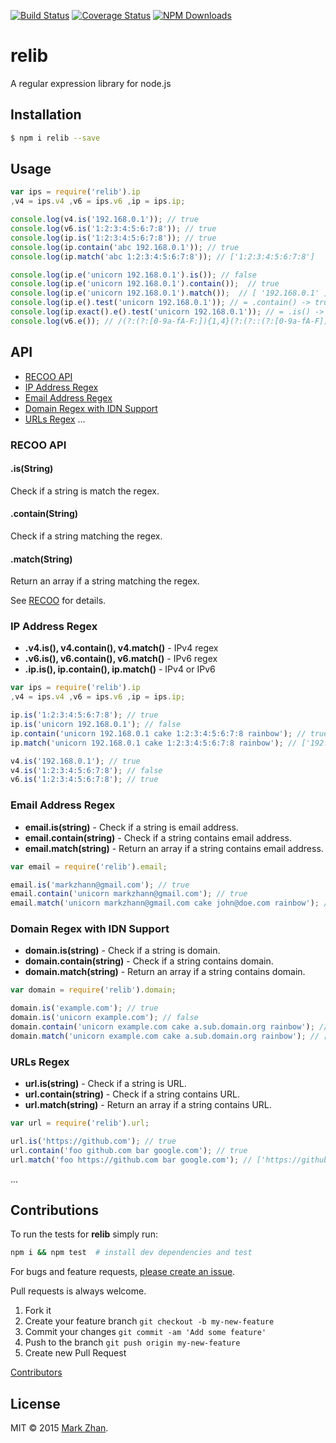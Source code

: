 [![Build Status](https://api.travis-ci.org/markzhan/relib.svg?branch=master)](https://travis-ci.org/markzhan/relib)
[![Coverage Status](https://coveralls.io/repos/markzhan/relib/badge.svg)](https://coveralls.io/r/markzhan/relib)
[![NPM Downloads](https://img.shields.io/npm/dm/relib.svg?style=flat)](https://www.npmjs.org/package/relib)


# relib

A regular expression library for node.js


## Installation

```sh
$ npm i relib --save
```

## Usage

```js
var ips = require('relib').ip
,v4 = ips.v4 ,v6 = ips.v6 ,ip = ips.ip;

console.log(v4.is('192.168.0.1')); // true
console.log(v6.is('1:2:3:4:5:6:7:8')); // true
console.log(ip.is('1:2:3:4:5:6:7:8')); // true
console.log(ip.contain('abc 192.168.0.1')); // true
console.log(ip.match('abc 1:2:3:4:5:6:7:8')); // ['1:2:3:4:5:6:7:8']

console.log(ip.e('unicorn 192.168.0.1').is()); // false
console.log(ip.e('unicorn 192.168.0.1').contain());  // true
console.log(ip.e('unicorn 192.168.0.1').match());  // [ '192.168.0.1' ]
console.log(ip.e().test('unicorn 192.168.0.1')); // = .contain() -> true
console.log(ip.exact().e().test('unicorn 192.168.0.1')); // = .is() -> fasle
console.log(v6.e()); // /(?:(?:[0-9a-fA-F:]){1,4}(?:(?::(?:[0-9a-fA-F]){1,4}|:)){2,7})+/
```

## API

- [RECOO API](#recoo)
- [IP Address Regex](#ip)
- [Email Address Regex](#email)
- [Domain Regex with IDN Support](#domain)
- [URLs Regex](#url)
...

<a name='recoo'></a>
### RECOO API

#### .is(String)

Check if a string is match the regex.

#### .contain(String)

Check if a string matching the regex.

#### .match(String)

Return an array if a string matching the regex.

See [RECOO](https://github.com/markzhan/recoo/blob/master/README.md) for details.

<a name='ip'></a>
### IP Address Regex

* **.v4.is(), v4.contain(), v4.match()** - IPv4 regex
* **.v6.is(), v6.contain(), v6.match()** - IPv6 regex
* **.ip.is(), ip.contain(), ip.match()** - IPv4 or IPv6

```js
var ips = require('relib').ip
,v4 = ips.v4 ,v6 = ips.v6 ,ip = ips.ip;

ip.is('1:2:3:4:5:6:7:8'); // true
ip.is('unicorn 192.168.0.1'); // false
ip.contain('unicorn 192.168.0.1 cake 1:2:3:4:5:6:7:8 rainbow'); // true
ip.match('unicorn 192.168.0.1 cake 1:2:3:4:5:6:7:8 rainbow'); // ['192.168.0.1', '1:2:3:4:5:6:7:8']

v4.is('192.168.0.1'); // true
v4.is('1:2:3:4:5:6:7:8'); // false
v6.is('1:2:3:4:5:6:7:8'); // true
```

<a name='email'></a>
### Email Address Regex

* **email.is(string)**  - Check if a string is email address.
* **email.contain(string)**  - Check if a string contains email address.
* **email.match(string)**  - Return an array if a string contains email address.

```js
var email = require('relib').email;

email.is('markzhann@gmail.com'); // true
email.contain('unicorn markzhann@gmail.com'); // true
email.match('unicorn markzhann@gmail.com cake john@doe.com rainbow'); // ['sindresorhus@gmail.com', 'john@doe.com']
```

<a name='domain'></a>
### Domain Regex with IDN Support

* **domain.is(string)**  - Check if a string is domain.
* **domain.contain(string)**  - Check if a string contains domain.
* **domain.match(string)**  - Return an array if a string contains domain.

```js
var domain = require('relib').domain;

domain.is('example.com'); // true
domain.is('unicorn example.com'); // false
domain.contain('unicorn example.com cake a.sub.domain.org rainbow'); // true
domain.match('unicorn example.com cake a.sub.domain.org rainbow'); // ['example.com', 'a.sub.domain.org']
```

<a name='url'></a>
### URLs Regex

* **url.is(string)**  - Check if a string is URL.
* **url.contain(string)**  - Check if a string contains URL.
* **url.match(string)**  - Return an array if a string contains URL.

```js
var url = require('relib').url;

url.is('https://github.com'); // true
url.contain('foo github.com bar google.com'); // true
url.match('foo https://github.com bar google.com'); // ['https://github.com', 'google.com']
```

...


## Contributions

To run the tests for **relib** simply run:
```sh
npm i && npm test  # install dev dependencies and test
```
For bugs and feature requests, [please create an issue](https://github.com/markzhan/relib/issues).

Pull requests is always welcome.

1. Fork it
2. Create your feature branch `git checkout -b my-new-feature`
3. Commit your changes `git commit -am 'Add some feature'`
4. Push to the branch `git push origin my-new-feature`
5. Create new Pull Request

[Contributors](https://github.com/markzhan/relib/graphs/contributors)


## License

MIT © 2015 [Mark Zhan](http://markzhan.com).
